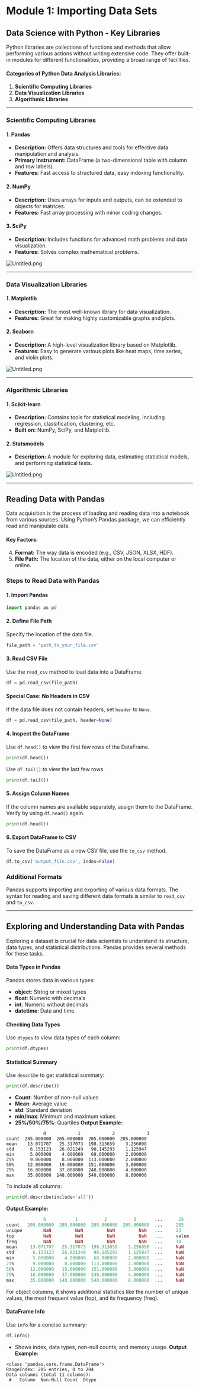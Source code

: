 

# Module 1: Importing Data Sets
## Data Science with Python - Key Libraries
Python libraries are collections of functions and methods that allow performing various actions without writing extensive code. They offer built-in modules for different functionalities, providing a broad range of facilities.
#### Categories of Python Data Analysis Libraries:
1. **Scientific Computing Libraries**
2. **Data Visualization Libraries**
3. **Algorithmic Libraries**

___
### Scientific Computing Libraries
#### 1. **Pandas**
- **Description:** Offers data structures and tools for effective data manipulation and analysis.
- **Primary Instrument:** DataFrame (a two-dimensional table with column and row labels).
- **Features:** Fast access to structured data, easy indexing functionality.
#### 2. **NumPy**
- **Description:** Uses arrays for inputs and outputs, can be extended to objects for matrices.
- **Features:** Fast array processing with minor coding changes.
#### 3. **SciPy**
- **Description:** Includes functions for advanced math problems and data visualization.
- **Features:** Solves complex mathematical problems.

![Untitled.png](https://prod-files-secure.s3.us-west-2.amazonaws.com/03e82b26-cccb-4906-bb56-adabcbdc0655/997ac361-58a8-4f04-bb0f-79fea4baa761/Untitled.png?X-Amz-Algorithm=AWS4-HMAC-SHA256&X-Amz-Content-Sha256=UNSIGNED-PAYLOAD&X-Amz-Credential=ASIAZI2LB466UUC6REDJ%2F20250206%2Fus-west-2%2Fs3%2Faws4_request&X-Amz-Date=20250206T141354Z&X-Amz-Expires=3600&X-Amz-Security-Token=IQoJb3JpZ2luX2VjEEYaCXVzLXdlc3QtMiJHMEUCIQD%2BlzwGyvD32E6nblZXlRnhV2mIt8z%2BSQvmzYgYhzbTYwIgGZJ2R5cKoecRAX7O6LokCPQxNygfbJ1%2BMfny9%2FTz5Vwq%2FwMIXxAAGgw2Mzc0MjMxODM4MDUiDIA%2FeAMnBDINESBenyrcAzLmjr7cbVVMSr20pRVq9pDTXex%2FxN%2BZQ%2F%2FveJxwHDKfgzNk6nMOvCWiwHRz9BTH2k8fHRs2ddPue%2BlZvlJHKRrTQfspi61tw%2BRMVCkan7n2N516ZUxas4Itf0nJqGKpwDGkbkI4ZQi6hc12NjLKbFGwmUTRItwXTpqVQfC5dg9vgPh2W6ADMJmENQIQytKyWBm7mTmCIbX4IHq6KXJ2kFhRABnURUwP%2BHcKsaDXuTTz8jCH6GWWPr8t%2B9k20M5K8Yut6gY%2FuhjJgwr%2BOoAOBoB8lTcompaKF%2BA1egpOEy0nXXrvRHbXAUK6F41%2FEqyYULYJV6n51yemGhEZQEi%2FiYEQvvisflXP4FWq9nIZ3exMJGoM9Bs%2FYX1WF9eWfM41TOtr9chqr2REWKEMPDTEfvTSMvN1br%2BmF1g3I6LN5r7x7lUXrUvB46DwbTCg00BHDMNxklGja1qv1pFQPfCT6%2BplaH4aFxdKKFKkXUDh3SbrErwZL%2BqmkVztWLR2bVLtqMF2Sug5EF5KxLIz6%2BzcdQMLaQKtF0hvWLpvjn41o5XxnyPLnuhTXtxru1AlnXJYOeHpy70YFrItLpIZbTplUG4yLyhrynxxXQN4nl%2BdG9XxPtgcbpXDONN%2FedoZMMv5kr0GOqUBAHowDYHlSZdP7zlCbjsf5DIl0nIVG6u6JrQAafqsuPGu6fcAYM%2FmRyVfrAWBcvRZPbKhbD1Wk1MB8UY9kMhP4c0KALB2FOJSe14vtI3AxhV2b1qywJCFiR2xHS8jIM9s8Jt4CAjydACVlYNdgmz1I3V8NCjLVBxb2mkeB1a%2FXip3ehJVaZx616%2FFVHAQKlrvSnvRuZ1Nh7hn969kbVIpJepI%2FKko&X-Amz-Signature=e7ad99f0306bf491c0883461c1c987d780430ce824674b2467f8c5626084a077&X-Amz-SignedHeaders=host&x-id=GetObject)
___
### Data Visualization Libraries
#### 1. **Matplotlib**
- **Description:** The most well-known library for data visualization.
- **Features:** Great for making highly customizable graphs and plots.
#### 2. **Seaborn**
- **Description:** A high-level visualization library based on Matplotlib.
- **Features:** Easy to generate various plots like heat maps, time series, and violin plots.

![Untitled.png](https://prod-files-secure.s3.us-west-2.amazonaws.com/03e82b26-cccb-4906-bb56-adabcbdc0655/733d1e42-5a53-4fd8-90c1-3d85254369a6/Untitled.png?X-Amz-Algorithm=AWS4-HMAC-SHA256&X-Amz-Content-Sha256=UNSIGNED-PAYLOAD&X-Amz-Credential=ASIAZI2LB466ZTW7MMKJ%2F20250206%2Fus-west-2%2Fs3%2Faws4_request&X-Amz-Date=20250206T141353Z&X-Amz-Expires=3600&X-Amz-Security-Token=IQoJb3JpZ2luX2VjEEYaCXVzLXdlc3QtMiJIMEYCIQDtYl7JqMo6tx6WB0VF04XP2u%2Fd%2F8opf1rKjB3OhJP41gIhALs3SlEJVuPb8zoschkPI4ray5dpprSAaARf%2BaBwr8iTKv8DCF8QABoMNjM3NDIzMTgzODA1IgyUintWNb7cD%2FNOc6Iq3ANfFzDnNPgRPTPz%2FtE%2B8I%2BEKQUnXn2%2B%2BhlDr%2BzH2f4%2BNyPx%2F%2FCcThIPsFs7xNVzLmIZ5y5XJQZpdymnaH%2BDd7LqCAMT4sC2vIU7rbJvRvIprd4f5402OYCv9jdOTbjd%2F5HXRK2SWo3sOrF8LUkL81xI7qg6LaD%2Bf6OvGfTnDd06tpmClj5GNfJvceoPtwD12Y9cKS08WpFbbOWFa4ihRj59hPcidddqWCKzxTjD0sn0vW6RDiL%2FIhuD8EEQjwBK2WDaWqWQ0ZBN%2B%2FOLfdhwL9wxZwenO1fi6FvT0u3Oa6%2FbygUZHgbehnrUF37Si%2BLrSgXQgwI5n69QNGDwjqQcdEUJyAHevuLs%2FAMJMubAS826CF8wjlkmKZv9Try8isXEsHxfQuHsJAoltugmr%2Flsb65kkEALOdZ%2FpgTpE6S%2BvCJLN%2BIqXnHvL3SxRX9r3Z3APnA1z7g4wo3ZSM%2BKsru3zr36BdhSAgfArD6iOfu4vLULsTlHWGdKPRKgCMXTvQnlWLniTtfKrr271L9T7%2Bh%2FihoiuEa2HHdxtBAOX2nmoaA%2By0vIQRTDJ435AxTE6Kd%2FN7LeAqw6n%2BHD459eZ%2BpJruco4HzjhRbVFr0MHyBY2Vhhz5hqSkSLn1w9PQ30TjD4%2BJK9BjqkAdLEzu5rrnk1JxFOkpifmOQIifC3YbkRIdPHViVPrk8Y3%2BioFoa5ShGrZW0MMf0jW2ffFdSzgLLxaVmmOCcsdyEyBsxET%2BPXHEjywQ3Qj3MwnduitzPGKAzCx8PnTpDI2HrSk7kHjWkHt6%2FwlNfDCeBIdihdm3%2BEe9OLFyltj9JLRmx5airdN9zTPnB1b9lTmPcdkem6F8CiXbNEc5K2KWXZeRLk&X-Amz-Signature=dff93233424997b61d1b124662fd2cc669e8eb0bd43a7b5090658e9bd4fc86ba&X-Amz-SignedHeaders=host&x-id=GetObject)
___
### Algorithmic Libraries
#### 1. **Scikit-learn**
- **Description:** Contains tools for statistical modeling, including regression, classification, clustering, etc.
- **Built on:** NumPy, SciPy, and Matplotlib.
#### 2. **Statsmodels**
- **Description:** A module for exploring data, estimating statistical models, and performing statistical tests.

![Untitled.png](https://prod-files-secure.s3.us-west-2.amazonaws.com/03e82b26-cccb-4906-bb56-adabcbdc0655/c62885f5-417d-4179-834f-d68f8f2bdf39/Untitled.png?X-Amz-Algorithm=AWS4-HMAC-SHA256&X-Amz-Content-Sha256=UNSIGNED-PAYLOAD&X-Amz-Credential=ASIAZI2LB466ZTW7MMKJ%2F20250206%2Fus-west-2%2Fs3%2Faws4_request&X-Amz-Date=20250206T141353Z&X-Amz-Expires=3600&X-Amz-Security-Token=IQoJb3JpZ2luX2VjEEYaCXVzLXdlc3QtMiJIMEYCIQDtYl7JqMo6tx6WB0VF04XP2u%2Fd%2F8opf1rKjB3OhJP41gIhALs3SlEJVuPb8zoschkPI4ray5dpprSAaARf%2BaBwr8iTKv8DCF8QABoMNjM3NDIzMTgzODA1IgyUintWNb7cD%2FNOc6Iq3ANfFzDnNPgRPTPz%2FtE%2B8I%2BEKQUnXn2%2B%2BhlDr%2BzH2f4%2BNyPx%2F%2FCcThIPsFs7xNVzLmIZ5y5XJQZpdymnaH%2BDd7LqCAMT4sC2vIU7rbJvRvIprd4f5402OYCv9jdOTbjd%2F5HXRK2SWo3sOrF8LUkL81xI7qg6LaD%2Bf6OvGfTnDd06tpmClj5GNfJvceoPtwD12Y9cKS08WpFbbOWFa4ihRj59hPcidddqWCKzxTjD0sn0vW6RDiL%2FIhuD8EEQjwBK2WDaWqWQ0ZBN%2B%2FOLfdhwL9wxZwenO1fi6FvT0u3Oa6%2FbygUZHgbehnrUF37Si%2BLrSgXQgwI5n69QNGDwjqQcdEUJyAHevuLs%2FAMJMubAS826CF8wjlkmKZv9Try8isXEsHxfQuHsJAoltugmr%2Flsb65kkEALOdZ%2FpgTpE6S%2BvCJLN%2BIqXnHvL3SxRX9r3Z3APnA1z7g4wo3ZSM%2BKsru3zr36BdhSAgfArD6iOfu4vLULsTlHWGdKPRKgCMXTvQnlWLniTtfKrr271L9T7%2Bh%2FihoiuEa2HHdxtBAOX2nmoaA%2By0vIQRTDJ435AxTE6Kd%2FN7LeAqw6n%2BHD459eZ%2BpJruco4HzjhRbVFr0MHyBY2Vhhz5hqSkSLn1w9PQ30TjD4%2BJK9BjqkAdLEzu5rrnk1JxFOkpifmOQIifC3YbkRIdPHViVPrk8Y3%2BioFoa5ShGrZW0MMf0jW2ffFdSzgLLxaVmmOCcsdyEyBsxET%2BPXHEjywQ3Qj3MwnduitzPGKAzCx8PnTpDI2HrSk7kHjWkHt6%2FwlNfDCeBIdihdm3%2BEe9OLFyltj9JLRmx5airdN9zTPnB1b9lTmPcdkem6F8CiXbNEc5K2KWXZeRLk&X-Amz-Signature=f9ade84717b4a4e04599e45249dbf0adfef3cf062dd6b4a3de2222cc244625cf&X-Amz-SignedHeaders=host&x-id=GetObject)
___
## Reading Data with Pandas
Data acquisition is the process of loading and reading data into a notebook from various sources. Using Python’s Pandas package, we can efficiently read and manipulate data.
#### Key Factors:
4. **Format:** The way data is encoded (e.g., CSV, JSON, XLSX, HDF).
5. **File Path:** The location of the data, either on the local computer or online.
### Steps to Read Data with Pandas
#### 1. **Import Pandas**
```python
import pandas as pd
```
#### 2. **Define File Path**
Specify the location of the data file.
```python
file_path = 'path_to_your_file.csv'
```
#### 3. **Read CSV File**
Use the `read_csv` method to load data into a DataFrame.
```python
df = pd.read_csv(file_path)
```
#### Special Case: No Headers in CSV
If the data file does not contain headers, set `header` to `None`.
```python
df = pd.read_csv(file_path, header=None)
```
#### 4. **Inspect the DataFrame**
Use `df.head()` to view the first few rows of the DataFrame.
```python
print(df.head())
```
Use `df.tail()` to view the last few rows.
```python
print(df.tail())
```
#### 5. **Assign Column Names**
If the column names are available separately, assign them to the DataFrame.
Verify by using `df.head()` again.
```python
print(df.head())
```
#### 6. **Export DataFrame to CSV**
To save the DataFrame as a new CSV file, use the `to_csv` method.
```python
df.to_csv('output_file.csv', index=False)
```
### Additional Formats
Pandas supports importing and exporting of various data formats. The syntax for reading and saving different data formats is similar to `read_csv` and `to_csv`.
___
## Exploring and Understanding Data with Pandas
Exploring a dataset is crucial for data scientists to understand its structure, data types, and statistical distributions. Pandas provides several methods for these tasks.
#### Data Types in Pandas
Pandas stores data in various types:
- **object**: String or mixed types
- **float**: Numeric with decimals
- **int**: Numeric without decimals
- **datetime**: Date and time
#### Checking Data Types
Use `dtypes` to view data types of each column:
```python
print(df.dtypes)
```
#### Statistical Summary
Use `describe` to get statistical summary:
```python
print(df.describe())
```
- **Count**: Number of non-null values
- **Mean**: Average value
- **std**: Standard deviation
- **min/max**: Minimum and maximum values
- **25%/50%/75%**: Quartiles
**Output Example:**
```plain text
              0            1            2            3
count  205.000000  205.000000  205.000000  205.000000
mean    13.071707   25.317073  198.313659    3.256098
std      6.153123   26.021249   90.145293    1.125947
min      5.000000    4.000000   68.000000    2.000000
25%      9.000000    8.000000  113.000000    2.000000
50%     12.000000   19.000000  151.000000    3.000000
75%     16.000000   37.000000  248.000000    4.000000
max     35.000000  148.000000  540.000000    8.000000
```
To include all columns:
```python
print(df.describe(include='all'))
```
**Output Example:**
```r
              0           1          2          3       ...      25       26       27
count   205.000000  205.000000  205.000000  205.000000  ...     205      205      205
unique        NaN         NaN         NaN         NaN   ...     25       25       25
top           NaN         NaN         NaN         NaN   ...     value    value    value
freq          NaN         NaN         NaN         NaN   ...     10       10       10
mean     13.071707   25.317073  198.313659    3.256098  ...     NaN      NaN      NaN
std       6.153123   26.021249   90.145293    1.125947  ...     NaN      NaN      NaN
min       5.000000    4.000000   68.000000    2.000000  ...     NaN      NaN      NaN
25%       9.000000    8.000000  113.000000    2.000000  ...     NaN      NaN      NaN
50%      12.000000   19.000000  151.000000    3.000000  ...     NaN      NaN      NaN
75%      16.000000   37.000000  248.000000    4.000000  ...     NaN      NaN      NaN
max      35.000000  148.000000  540.000000    8.000000  ...     NaN      NaN      NaN
```
For object columns, it shows additional statistics like the number of unique values, the most frequent value (top), and its frequency (freq).
#### DataFrame Info
Use `info` for a concise summary:
```python
df.info()
```
- Shows index, data types, non-null counts, and memory usage.
**Output Example:**
```less
<class 'pandas.core.frame.DataFrame'>
RangeIndex: 205 entries, 0 to 204
Data columns (total 11 columns):
 #   Column  Non-Null Count  Dtype
